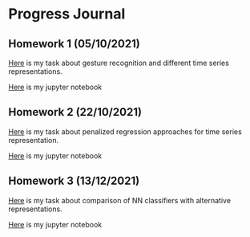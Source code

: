 # Progress Journal

## Homework 1 (05/10/2021)

[Here](HW01/IE48B_HW01.html) is my task about gesture recognition and different time series representations.

[Here](HW01/IE48B_HW01.ipynb) is my jupyter notebook

## Homework 2 (22/10/2021)

[Here](HW02/IE48B_HW02.html) is my task about penalized regression approaches for time series representation.

[Here](HW02/IE48B_HW02.ipynb) is my jupyter notebook

## Homework 3 (13/12/2021)

[Here](HW03/IE48B_HW03.html) is my task about comparison of NN classifiers with alternative representations.

[Here](HW03/IE48B_HW03.ipynb) is my jupyter notebook
